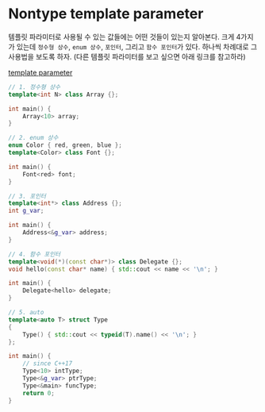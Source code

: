 # Nontype template parameter

템플릿 파라미터로 사용될 수 있는 값들에는 어떤 것들이 있는지 알아본다. 크게 4가지가 있는데 `정수형 상수`, `enum 상수`, `포인터`, 그리고 `함수 포인터`가 있다. 하나씩 차례대로 그 사용법을 보도록 하자. (다른 템플릿 파라미터를 보고 싶으면 아래 링크를 참고하라)

[template parameter]

```cpp
// 1. 정수형 상수
template<int N> class Array {};

int main() {
    Array<10> array;
}
```

```cpp
// 2. enum 상수
enum Color { red, green, blue };
template<Color> class Font {};

int main() {
    Font<red> font;
}
```

```cpp
// 3. 포인터
template<int*> class Address {};
int g_var;

int main() {
    Address<&g_var> address;
}
```

```cpp
// 4. 함수 포인터
template<void(*)(const char*)> class Delegate {};
void hello(const char* name) { std::cout << name << '\n'; }

int main() {
    Delegate<hello> delegate;
}
```

```cpp
// 5. auto
template<auto T> struct Type
{
    Type() { std::cout << typeid(T).name() << '\n'; }
};

int main() {
    // since C++17
    Type<10> intType;
    Type<&g_var> ptrType;
    Type<&main> funcType;
    return 0;
}
```

[template parameter]:https://github.com/seungin/TIL/blob/master/c%2B%2B/template-parameter.md
